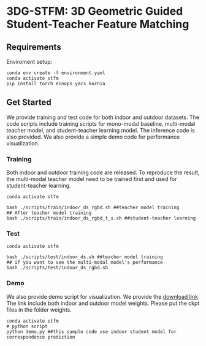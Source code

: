 # 3DG-STFM: 3D Geometric Guided Student-Teacher Feature Matching

## Requirements
Enviroment setup:
```shell
conda env create -f environment.yaml
conda activate stfm
pip install torch einops yacs kornia
```
## Get Started
We provide training and test code for both indoor and outdoor datasets.
The code scripts include training scripts for mono-modal baseline, multi-modal teacher model, and student-teacher learning model.
The inference code is also provided.
We also provide a simple demo code for performance visualization.
### Training
Both indoor and outdoor training code are released.
To reproduce the result, the multi-modal teacher model need to be trained first and used for student-teacher learning.
```shell
conda activate stfm

bash ./scripts/train/indoor_ds_rgbd.sh ##teacher model training
## After teacher model training
bash ./scripts/train/indoor_ds_rgbd_t_s.sh ##student-teacher learning
```
### Test
```shell
conda activate stfm

bash ./scripts/test/indoor_ds.sh ##teacher model training
## if you want to see the multi-modal model's performance 
bash ./scripts/test/indoor_ds_rgbd.sh 
```
### Demo
We also provide demo script for visualization.
We provide the [download link](https://drive.google.com/file/d/1S5uscMp-3el4AUALQJznG1lyN-_O4Ks7/view?usp=sharing)
The link include both indoor and outdoor model weights.
Please put the ckpt files in the folder weights.
```shell
conda activate stfm
# python script
python demo.py ##this sample code use indoor student model for correspondence prediction
```

